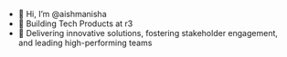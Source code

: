 - 👋 Hi, I’m @aishmanisha
- 🌱 Building Tech Products at r3
- 🦄 Delivering innovative solutions, fostering stakeholder engagement, and leading high-performing teams

<!---
aishmanisha/aishmanisha is a ✨ special ✨ repository because its `README.md` (this file) appears on your GitHub profile.
You can click the Preview link to take a look at your changes.
--->
